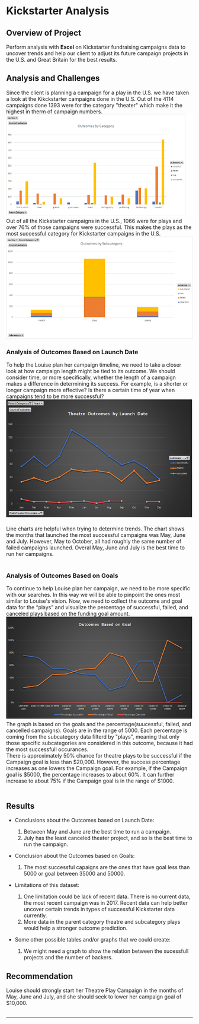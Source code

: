 # Kickstarter Analysis


## Overview of Project
Perform analysis with <b>Excel</b> on Kickstarter fundraising campaigns data to uncover trends and help our client to adjust its future campaign projects in the U.S. and Great Britain for the best results.

## Analysis and Challenges
Since the client is planning a campaign for a play in the U.S. we have taken a look at the Kikckstarter campaigns done in the U.S. Out of the 4114 campaigns done 1393 were for the category "theater" which make it the highest in therm of campaign numbers.<br/>
![category_outcome.png](/resources/category_outcome.png)
<br/>
Out of all the Kickstarter campaigns in the U.S., 1066 were for plays and over 76% of those campaigns were successful. This makes the plays as the most successful category for Kickstarter campaigns in the U.S.
![subcategory_outcome.png](resources/subcategory_outcome.png)


### Analysis of Outcomes Based on Launch Date
To help the Louise plan her campaign timeline, we need to take a closer look at how campaign length might be tied to its outcome. We should consider time, or more specifically, whether the length of a campaign makes a difference in determining its success. For example, is a shorter or longer campaign more effective? Is there a certain time of year when campaigns tend to be more successful?<br/>
![outcomes_vs_launch.png](/resources/outcomes_vs_launch.png)<br/><br/>
Line charts are helpful when trying to determine trends. The chart shows the months that launched the most successful campaigns was May, June and July. However, May to October, all had roughly the same number of failed campaigns launched. Overal May, June and July is the best time to run her campaigns.<br/><br/>


### Analysis of Outcomes Based on Goals
To continue to help Louise plan her campaign, we need to be more specific with our searches. In this way we will be able to pinpoint the ones most similar to Louise's vision. Now, we need to collect the outcome and goal data for the “plays” and visualize the percentage of successful, failed, and canceled plays based on the funding goal amount.<br/>
![outcomes_vs_goals.png](/resources/outcomes_vs_goals.png)<br/>
The graph is based on the goals and the percentage(suucessful, failed, and cancelled campaigns). Goals are in the range of 5000.
Each percentage is coming from the subcategory data filterd by "plays", meaning that only those specific subcategories are considered in this outcome, because it had the most successfull occurances.<br/>There is approximately 50% chance for theatre plays to be successful if the Campaign goal is less than $20,000. However, the success percentage increases as one lowers the Campaign goal. For example, if the Campaign goal is $5000, the percentage increases to about 60%. It can further increase to about 75% if the Campaign goal is in the range of $1000.<br/><br/>


## Results
- Conclusions about the Outcomes based on Launch Date:
    1. Between May and June are the best time to run a campaign.
    2. July has the least canceled theater project, and so is the best time to run the campaign.

- Conclusion about the Outcomes based on Goals:
    1. The most successful capaigns are the ones that have goal less than 5000 or goal between 35000 and 50000.
    
- Limitations of this dataset:
    1. One limitation could be lack of recent data. There is no current data, the most recent campaign was in 2017. Recent data can help better uncover certain trends in types of successful Kickstarter data currently.
    2. More data in the parent category theatre and subcategory plays would help a stronger outcome prediction.

- Some other possible tables and/or graphs that we could create:
    1. We might need a graph to show the relation between the sucessfull projects and the number of backers.<br/>


## Recommendation
Louise should strongly start her Theatre Play Campaign in the months of May, June and July, and she should seek to lower her campaign goal of $10,000.<br/><br/>



------------------------------------------------
